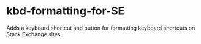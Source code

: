 # kbd-formatting-for-SE
Adds a keyboard shortcut and button for formatting keyboard shortcuts on Stack Exchange sites.
